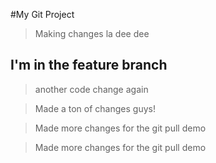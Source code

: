 #My Git Project

>Making changes la dee dee 

## I'm in the feature branch

>another code change again

>Made a ton of changes guys!


>Made more changes for the git pull demo

>Made more changes for the git pull demo


